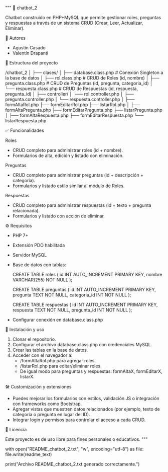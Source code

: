 """
🤖 chatbot_2

Chatbot construido en PHP+MySQL que permite gestionar roles, preguntas y respuestas a través de un sistema CRUD (Crear, Leer, Actualizar, Eliminar).

🔧 Autores
- Agustín Casado
- Valentín Drapanti

🧩 Estructura del proyecto

/chatbot_2
│
├── clases/
│   ├── database.class.php      # Conexión Singleton a la base de datos
│   ├── rol.class.php           # CRUD de Roles (id, nombre)
│   ├── pregunta.class.php      # CRUD de Preguntas (id, pregunta, categoria_id)
│   └── respuesta.class.php     # CRUD de Respuestas (id, respuesta, pregunta_id)
│
├── controller/
│   ├── rol.controller.php
│   ├── pregunta.controller.php
│   └── respuesta.controller.php
│
├── formAltaRol.php
├── formEditarRol.php
├── listarRol.php
│
├── formAltaPregunta.php
├── formEditarPregunta.php
├── listarPregunta.php
│
├── formAltaRespuesta.php
├── formEditarRespuesta.php
└── listarRespuesta.php

✅ Funcionalidades

Roles
- CRUD completo para administrar roles (id + nombre).
- Formularios de alta, edición y listado con eliminación.

Preguntas
- CRUD completo para administrar preguntas (id + descripción + categoría).
- Formularios y listado estilo similar al módulo de Roles.

Respuestas
- CRUD completo para administrar respuestas (id + texto + pregunta relacionada).
- Formularios y listado con acción de eliminar.

⚙️ Requisitos

- PHP 7+
- Extensión PDO habilitada
- Servidor MySQL
- Base de datos con tablas:
  
  CREATE TABLE roles (
    id INT AUTO_INCREMENT PRIMARY KEY,
    nombre VARCHAR(255) NOT NULL
  );

  CREATE TABLE preguntas (
    id INT AUTO_INCREMENT PRIMARY KEY,
    pregunta TEXT NOT NULL,
    categoria_id INT NOT NULL
  );

  CREATE TABLE respuestas (
    id INT AUTO_INCREMENT PRIMARY KEY,
    respuesta TEXT NOT NULL,
    pregunta_id INT NOT NULL
  );

- Configurar conexión en database.class.php

🚀 Instalación y uso

1. Clonar el repositorio.
2. Configurar el archivo database.class.php con credenciales MySQL.
3. Crear las tablas en la base de datos.
4. Acceder con el navegador a:
   - /formAltaRol.php para agregar roles.
   - /listarRol.php para editar/eliminar roles.
   - De igual modo para preguntas y respuestas: formAltaX, formEditarX, listarX.

🛠️ Customización y extensiones

- Puedes mejorar los formularios con estilos, validación JS o integración con frameworks como Bootstrap.
- Agregar vistas que muestren datos relacionados (por ejemplo, texto de categoría o pregunta en lugar del ID).
- Integrar login y permisos para controlar el acceso a cada CRUD.

📄 Licencia

Este proyecto es de uso libre para fines personales o educativos.
"""

with open("README_chatbot_2.txt", "w", encoding="utf-8") as file:
    file.write(readme_text)

print("Archivo README_chatbot_2.txt generado correctamente.")

